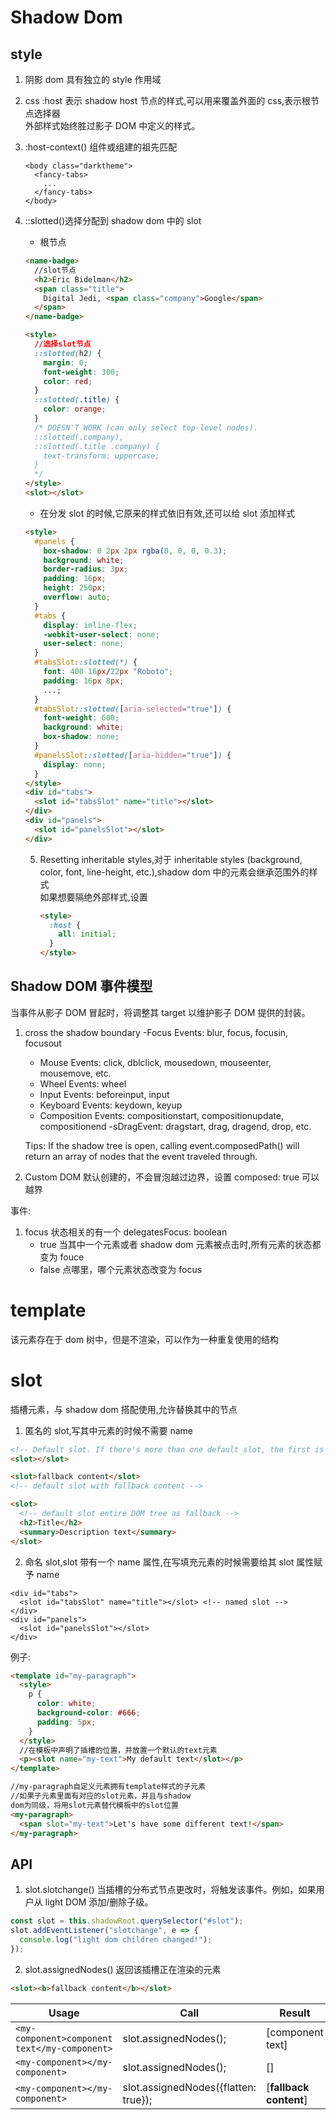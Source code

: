 # Shadow Dom

## style

1. 阴影 dom 具有独立的 style 作用域
2. css :host 表示 shadow host 节点的样式,可以用来覆盖外面的 css,表示根节点选择器  
   外部样式始终胜过影子 DOM 中定义的样式。
3. :host-context(<selector>) 组件或组建的祖先匹配
   ```
   <body class="darktheme">
     <fancy-tabs>
       ...
     </fancy-tabs>
   </body>
   ```
4. ::slotted(<compound-selector>)选择分配到 shadow dom 中的 slot

   - 根节点

   ```html
   <name-badge>
     //slot节点
     <h2>Eric Bidelman</h2>
     <span class="title">
       Digital Jedi, <span class="company">Google</span>
     </span>
   </name-badge>

   <style>
     //选择slot节点
     ::slotted(h2) {
       margin: 0;
       font-weight: 300;
       color: red;
     }
     ::slotted(.title) {
       color: orange;
     }
     /* DOESN'T WORK (can only select top-level nodes).
     ::slotted(.company),
     ::slotted(.title .company) {
       text-transform: uppercase;
     }
     */
   </style>
   <slot></slot>
   ```

   - 在分发 slot 的时候,它原来的样式依旧有效,还可以给 slot 添加样式

   ```html
   <style>
     #panels {
       box-shadow: 0 2px 2px rgba(0, 0, 0, 0.3);
       background: white;
       border-radius: 3px;
       padding: 16px;
       height: 250px;
       overflow: auto;
     }
     #tabs {
       display: inline-flex;
       -webkit-user-select: none;
       user-select: none;
     }
     #tabsSlot::slotted(*) {
       font: 400 16px/22px "Roboto";
       padding: 16px 8px;
       ...;
     }
     #tabsSlot::slotted([aria-selected="true"]) {
       font-weight: 600;
       background: white;
       box-shadow: none;
     }
     #panelsSlot::slotted([aria-hidden="true"]) {
       display: none;
     }
   </style>
   <div id="tabs">
     <slot id="tabsSlot" name="title"></slot>
   </div>
   <div id="panels">
     <slot id="panelsSlot"></slot>
   </div>
   ```

   5. Resetting inheritable styles,对于 inheritable styles (background, color, font, line-height, etc.),shadow dom 中的元素会继承范围外的样式  
      如果想要隔绝外部样式,设置
      ```html
      <style>
        :host {
          all: initial;
        }
      </style>
      ```

## Shadow DOM 事件模型

当事件从影子 DOM 冒起时，将调整其 target 以维护影子 DOM 提供的封装。

1. cross the shadow boundary
   -Focus Events: blur, focus, focusin, focusout

   - Mouse Events: click, dblclick, mousedown, mouseenter, mousemove, etc.
   - Wheel Events: wheel
   - Input Events: beforeinput, input
   - Keyboard Events: keydown, keyup
   - Composition Events: compositionstart, compositionupdate, compositionend
     -sDragEvent: dragstart, drag, dragend, drop, etc.

   Tips:
   If the shadow tree is open, calling event.composedPath() will return an array of nodes that the event traveled through.

2. Custom DOM 默认创建的，不会冒泡越过边界，设置 composed: true 可以越界

事件:

1. focus 状态相关的有一个 delegatesFocus: boolean
   - true 当其中一个元素或者 shadow dom 元素被点击时,所有元素的状态都变为 fouce
   - false 点哪里，哪个元素状态改变为 focus

# template

该元素存在于 dom 树中，但是不渲染，可以作为一种重复使用的结构

# slot

插槽元素，与 shadow dom 搭配使用,允许替换其中的节点

1. 匿名的 slot,写其中元素的时候不需要 name

```html
<!-- Default slot. If there's more than one default slot, the first is used. -->
<slot></slot>

<slot>fallback content</slot>
<!-- default slot with fallback content -->

<slot>
  <!-- default slot entire DOM tree as fallback -->
  <h2>Title</h2>
  <summary>Description text</summary>
</slot>
```

2. 命名 slot,slot 带有一个 name 属性,在写填充元素的时候需要给其 slot 属性赋予 name

```
<div id="tabs">
  <slot id="tabsSlot" name="title"></slot> <!-- named slot -->
</div>
<div id="panels">
  <slot id="panelsSlot"></slot>
</div>
```

例子:

```html
<template id="my-paragraph">
  <style>
    p {
      color: white;
      background-color: #666;
      padding: 5px;
    }
  </style>
  //在模板中声明了插槽的位置，并放置一个默认的text元素
  <p><slot name="my-text">My default text</slot></p>
</template>

//my-paragraph自定义元素拥有template样式的子元素
//如果子元素里面有对应的slot元素，并且与shadow
dom为同级，将用slot元素替代模板中的slot位置
<my-paragraph>
  <span slot="my-text">Let's have some different text!</span>
</my-paragraph>
```

## API

1. slot.slotchange() 当插槽的分布式节点更改时，将触发该事件。例如，如果用户从 light DOM 添加/删除子级。

```typescript
const slot = this.shadowRoot.querySelector("#slot");
slot.addEventListener("slotchange", e => {
  console.log("light dom children changed!");
});
```

2. slot.assignedNodes() 返回该插槽正在渲染的元素

```html
<slot><b>fallback content</b></slot>
```

| Usage                                         | Call                                 | Result                    |
| --------------------------------------------- | ------------------------------------ | ------------------------- |
| `<my-component>component text</my-component>` | slot.assignedNodes();                | [component text]          |
| `<my-component></my-component>`               | slot.assignedNodes();                | []                        |
| `<my-component></my-component>`               | slot.assignedNodes({flatten: true}); | [<b>fallback content</b>] |

